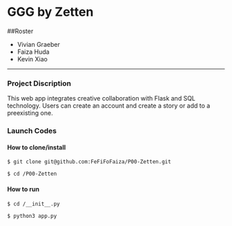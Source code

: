 # GGG by Zetten

##Roster
* Vivian Graeber
* Faiza Huda
* Kevin Xiao
___________

### Project Discription
This web app integrates creative collaboration with Flask and SQL technology. Users can create an account and create a story or add to a preexisting one.

### Launch Codes
#### How to clone/install
`$ git clone git@github.com:FeFiFoFaiza/P00-Zetten.git`

`$ cd /P00-Zetten`

#### How to run
`$ cd /__init__.py`

`$ python3 app.py`